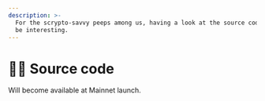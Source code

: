 ```yaml
---
description: >-
  For the scrypto-savvy peeps among us, having a look at the source code might
  be interesting.
---
```


# 👨‍💻 Source code

Will become available at Mainnet launch.
